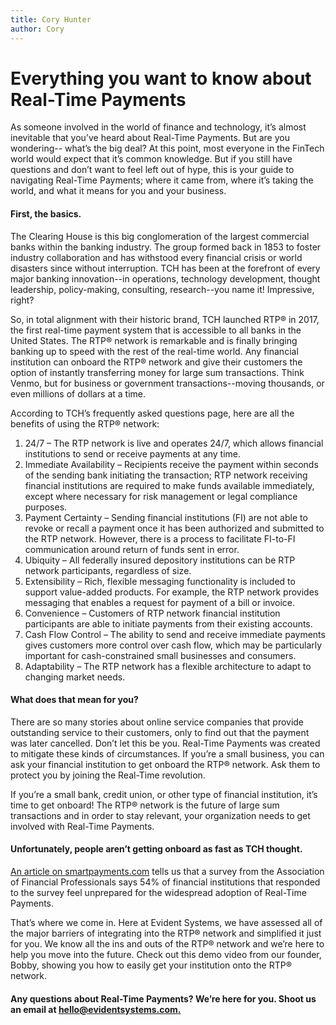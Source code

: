```yaml
---
title: Cory Hunter
author: Cory
---
```

# Everything you want to know about Real-Time Payments
As someone involved in the world of finance and technology, it’s almost inevitable that you’ve heard about Real-Time Payments. But are you wondering-- what’s the big deal? At this point, most everyone in the FinTech world would expect that it’s common knowledge. But if you still have questions and don’t want to feel left out of hype, this is your guide to navigating Real-Time Payments; where it came from, where it’s taking the world, and what it means for you and your business.

#### **First, the basics.**

The Clearing House is this big conglomeration of the largest commercial banks within the banking industry. The group formed back in 1853 to foster industry collaboration and has withstood every financial crisis or world disasters since without interruption. TCH has been at the forefront of every major banking innovation--in operations, technology development, thought leadership, policy-making, consulting, research--you name it! Impressive, right?

So, in total alignment with their historic brand, TCH launched RTP® in 2017, the first real-time payment system that is accessible to all banks in the United States. The RTP® network is remarkable and is finally bringing banking up to speed with the rest of the real-time world. Any financial institution can onboard the RTP® network and give their customers the option of instantly transferring money for large sum transactions. Think Venmo, but for business or government transactions--moving thousands, or even millions of dollars at a time.

According to TCH’s frequently asked questions page, here are all the benefits of using the RTP® network:

1. 24/7 – The RTP network is live and operates 24/7, which allows financial institutions to send or receive payments at any time.
2. Immediate Availability – Recipients receive the payment within seconds of the sending bank initiating the transaction; RTP network receiving financial institutions are required to make funds available immediately, except where necessary for risk management or legal compliance purposes.
3. Payment Certainty – Sending financial institutions (FI) are not able to revoke or recall a payment once it has been authorized and submitted to the RTP network. However, there is a process to facilitate FI-to-FI communication around return of funds sent in error.
4. Ubiquity – All federally insured depository institutions can be RTP network participants, regardless of size.
5. Extensibility – Rich, flexible messaging functionality is included to support value-added products. For example, the RTP network provides messaging that enables a request for payment of a bill or invoice.
6. Convenience – Customers of RTP network financial institution participants are able to initiate payments from their existing accounts.
7. Cash Flow Control – The ability to send and receive immediate payments gives customers more control over cash flow, which may be particularly important for cash-constrained small businesses and consumers.
8. Adaptability – The RTP network has a flexible architecture to adapt to changing market needs.

#### **What does that mean for you?**

There are so many stories about online service companies that provide outstanding service to their customers, only to find out that the payment was later cancelled. Don’t let this be you. Real-Time Payments was created to mitigate these kinds of circumstances. If you’re a small business, you can ask your financial institution to get onboard the RTP® network. Ask them to protect you by joining the Real-Time revolution.

If you’re a small bank, credit union, or other type of financial institution, it’s time to get onboard! The RTP® network is the future of large sum transactions and in order to stay relevant, your organization needs to get involved with Real-Time Payments.

#### **Unfortunately, people aren’t getting onboard as fast as TCH thought.**

[An article on smartpayments.com](https://smartpayments.com/risk-fraud/survey-reveals-integration-is-the-biggest-barrier-to-innovation-in-payments-and-banking/?utm_source=SmartPayments+Subscription&utm_campaign=14cff7249a-Welcome+email&utm_medium=email&utm_term=0_1a84d58990-14cff7249a-139502070) tells us that a survey from the Association of Financial Professionals says 54% of financial institutions that responded to the survey feel unprepared for the widespread adoption of Real-Time Payments.

That’s where we come in. Here at Evident Systems, we have assessed all of the major barriers of integrating into the RTP® network and simplified it just for you. We know all the ins and outs of the RTP® network and we’re here to help you move into the future. Check out this demo video from our founder, Bobby, showing you how to easily get your institution onto the RTP® network.

#### **Any questions about Real-Time Payments? We’re here for you. Shoot us an email at [hello@evidentsystems.com.](hello@evidentsystems.com)**
